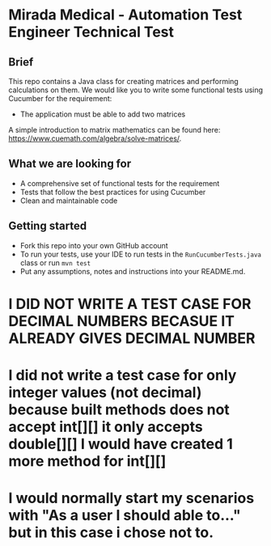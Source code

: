 # Mirada Medical - Automation Test Engineer Technical Test

## Brief

This repo contains a Java class for creating matrices and performing calculations on them. We would like you to write some functional tests using Cucumber for the requirement:
- The application must be able to add two matrices

A simple introduction to matrix mathematics can be found here: https://www.cuemath.com/algebra/solve-matrices/.

## What we are looking for

- A comprehensive set of functional tests for the requirement
- Tests that follow the best practices for using Cucumber
- Clean and maintainable code

## Getting started

- Fork this repo into your own GitHub account
- To run your tests, use your IDE to run tests in the `RunCucumberTests.java` class or run `mvn test`
- Put any assumptions, notes and instructions into your README.md.


# I DID NOT WRITE A TEST CASE FOR DECIMAL NUMBERS BECASUE IT ALREADY GIVES DECIMAL NUMBER

# I did not write a test case for only integer values (not decimal) because built methods does not accept int[][] it only accepts double[][] I would have created 1 more method for int[][]

# I would normally start my scenarios with "As a user I should able to..." but in this case i chose not to.
